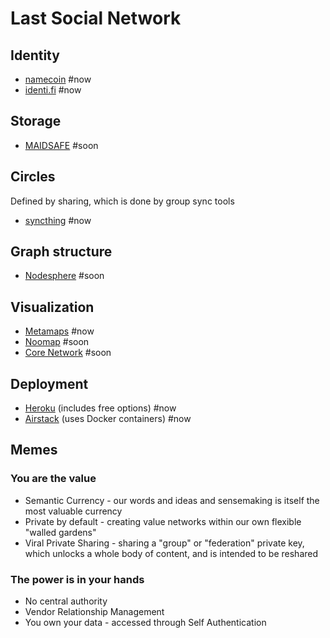# Last Social Network

## Identity

* [namecoin](http://namecoin.info/) #now
* [identi.fi](http://identi.fi/) #now

## Storage

* [MAIDSAFE](http://maidsafe.net/) #soon

## Circles

Defined by sharing, which is done by group sync tools 

* [syncthing](http://syncthing.net/) #now

## Graph structure 

* [Nodesphere](http://nodesphere.org) #soon

## Visualization 

* [Metamaps](http://Metamaps.cc) #now
* [Noomap](http://noomap.info) #soon
* [Core Network](https://prezi.com/kkthz9qn0jsa/core-network-presentation/) #soon

## Deployment

* [Heroku](http://heroku.com) (includes free options) #now
* [Airstack](http://airstack.io) (uses Docker containers) #now

## Memes

### You are the value

* Semantic Currency - our words and ideas and sensemaking is itself the most valuable currency
* Private by default - creating value networks within our own flexible "walled gardens"
* Viral Private Sharing - sharing a "group" or "federation" private key, which unlocks a whole body of content, and is intended to be reshared

### The power is in your hands

* No central authority
* Vendor Relationship Management
* You own your data - accessed through Self Authentication
